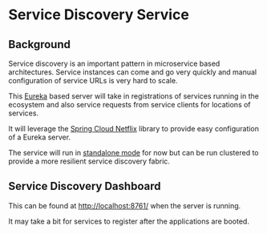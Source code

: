 # Service Discovery Service

## Background

Service discovery is an important pattern in microservice based architectures.
Service instances can come and go very quickly and manual configuration of
service URLs is very hard to scale.

This [Eureka](https://github.com/Netflix/eureka) based server will take in registrations of
services running in the ecosystem and also service requests from service clients for
locations of services.

It will leverage the [Spring Cloud Netflix](http://cloud.spring.io/spring-cloud-netflix/)
library to provide easy configuration of a Eureka server.

The service will run in [standalone mode](http://cloud.spring.io/spring-cloud-netflix/spring-cloud-netflix.html#_standalone_mode)
for now but can be run clustered to provide a more resilient service discovery fabric.

## Service Discovery Dashboard

This can be found at [http://localhost:8761/](http://localhost:8761/) when the server is running.

It may take a bit for services to register after the applications are booted.
